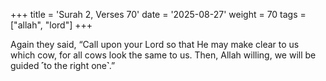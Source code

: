 +++
title = 'Surah 2, Verses 70'
date = '2025-08-27'
weight = 70
tags = ["allah", "lord"]
+++

Again they said, “Call upon your Lord so that He may make clear to us which cow, for all cows look the same to us. Then, Allah willing, we will be guided ˹to the right one˺.”